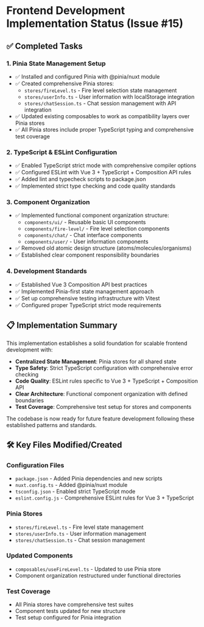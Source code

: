 # Frontend Development Implementation Status (Issue #15)

## ✅ Completed Tasks

### 1. Pinia State Management Setup
- ✅ Installed and configured Pinia with @pinia/nuxt module
- ✅ Created comprehensive Pinia stores:
  - `stores/fireLevel.ts` - Fire level selection state management
  - `stores/userInfo.ts` - User information with localStorage integration
  - `stores/chatSession.ts` - Chat session management with API integration
- ✅ Updated existing composables to work as compatibility layers over Pinia stores
- ✅ All Pinia stores include proper TypeScript typing and comprehensive test coverage

### 2. TypeScript & ESLint Configuration
- ✅ Enabled TypeScript strict mode with comprehensive compiler options
- ✅ Configured ESLint with Vue 3 + TypeScript + Composition API rules
- ✅ Added lint and typecheck scripts to package.json
- ✅ Implemented strict type checking and code quality standards

### 3. Component Organization
- ✅ Implemented functional component organization structure:
  - `components/ui/` - Reusable basic UI components
  - `components/fire-level/` - Fire level selection components  
  - `components/chat/` - Chat interface components
  - `components/user/` - User information components
- ✅ Removed old atomic design structure (atoms/molecules/organisms)
- ✅ Established clear component responsibility boundaries

### 4. Development Standards
- ✅ Established Vue 3 Composition API best practices
- ✅ Implemented Pinia-first state management approach
- ✅ Set up comprehensive testing infrastructure with Vitest
- ✅ Configured proper TypeScript strict mode requirements

## 📋 Implementation Summary

This implementation establishes a solid foundation for scalable frontend development with:
- **Centralized State Management**: Pinia stores for all shared state
- **Type Safety**: Strict TypeScript configuration with comprehensive error checking
- **Code Quality**: ESLint rules specific to Vue 3 + TypeScript + Composition API
- **Clear Architecture**: Functional component organization with defined boundaries
- **Test Coverage**: Comprehensive test setup for stores and components

The codebase is now ready for future feature development following these established patterns and standards.

## 🛠️ Key Files Modified/Created

### Configuration Files
- `package.json` - Added Pinia dependencies and new scripts
- `nuxt.config.ts` - Added @pinia/nuxt module
- `tsconfig.json` - Enabled strict TypeScript mode
- `eslint.config.js` - Comprehensive ESLint rules for Vue 3 + TypeScript

### Pinia Stores
- `stores/fireLevel.ts` - Fire level state management
- `stores/userInfo.ts` - User information management  
- `stores/chatSession.ts` - Chat session management

### Updated Components
- `composables/useFireLevel.ts` - Updated to use Pinia store
- Component organization restructured under functional directories

### Test Coverage
- All Pinia stores have comprehensive test suites
- Component tests updated for new structure
- Test setup configured for Pinia integration